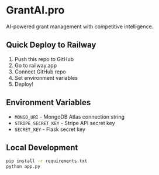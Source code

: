 # GrantAI.pro

AI-powered grant management with competitive intelligence.

## Quick Deploy to Railway

1. Push this repo to GitHub
2. Go to railway.app
3. Connect GitHub repo
4. Set environment variables
5. Deploy!

## Environment Variables

- `MONGO_URI` - MongoDB Atlas connection string
- `STRIPE_SECRET_KEY` - Stripe API secret key
- `SECRET_KEY` - Flask secret key

## Local Development

```bash
pip install -r requirements.txt
python app.py
```
